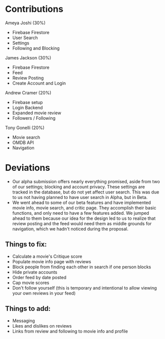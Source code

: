 # Contributions

Ameya Joshi (30%)
- Firebase Firestore
- User Search
- Settings
- Following and Blocking

James Jackson (30%)
- Firebase Firestore
- Feed
- Review Posting
- Create Account and Login

Andrew Cramer (20%)
- Firebase setup
- Login Backend
- Expanded movie review
- Followers / Following

Tony Gonelli (20%)
- Movie search
- OMDB API
- Navigation

# Deviations

- Our alpha submission offers nearly everything promised, aside from two of our settings; blocking and account privacy. These settings are tracked in the database, but do not yet affect user search. This was due to us not having planned to have user search in Alpha, but in Beta.
- We went ahead to some of our beta features and have implemented movie info, movie search, and critic page. They accomplish their basic functions, and only need to have a few features added. We jumped ahead to them because our idea for the design led to us to realize that review posting and the feed would need them as middle grounds for navigation, which we hadn't noticed during the proposal.

## Things to fix:

- Calculate a movie's Critique score
- Populate movie info page with reviews
- Block people from finding each other in search if one person blocks
- Hide private accounts
- Order feed by date posted
- Cap movie scores
- Don't follow yourself (this is temporary and intentional to allow viewing your own reviews in your feed)

## Things to add:

- Messaging
- Likes and dislikes on reviews
- Links from review and following to movie info and profile

